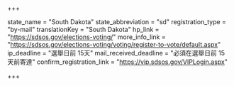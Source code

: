 +++

state_name = "South Dakota"
state_abbreviation = "sd"
registration_type = "by-mail"
translationKey = "South Dakota"
hp_link = "https://sdsos.gov/elections-voting/"
more_info_link = "https://sdsos.gov/elections-voting/voting/register-to-vote/default.aspx"
ip_deadline = "選舉日前 15天"
mail_received_deadline = "必須在選舉日前 15天前寄達"
confirm_registration_link = "https://vip.sdsos.gov/VIPLogin.aspx"

+++